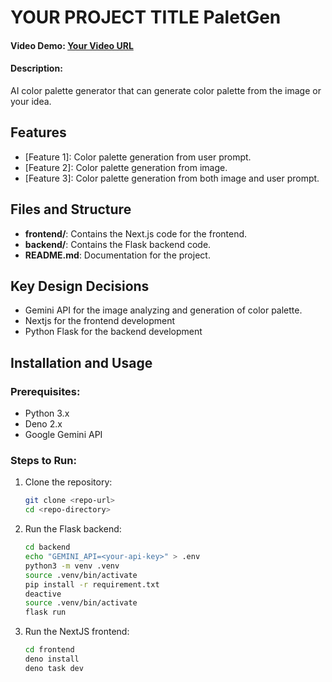 # YOUR PROJECT TITLE PaletGen

#### Video Demo: [Your Video URL](<URL HERE>)

#### Description:
AI color palette generator that can generate color palette from the image or your idea.

## Features
- [Feature 1]: Color palette generation from user prompt.
- [Feature 2]: Color palette generation from image.
- [Feature 3]: Color palette generation from both image and user prompt.

## Files and Structure
- **frontend/**: Contains the Next.js code for the frontend.
- **backend/**: Contains the Flask backend code.
- **README.md**: Documentation for the project.

## Key Design Decisions
- Gemini API for the image analyzing and generation of color palette.
- Nextjs for the frontend development
- Python Flask for the backend development

## Installation and Usage
### Prerequisites:
- Python 3.x
- Deno 2.x
- Google Gemini API

### Steps to Run:
1. Clone the repository:
   ```bash
   git clone <repo-url>
   cd <repo-directory>
   ```
2. Run the Flask backend:
   ```bash
   cd backend
   echo "GEMINI_API=<your-api-key>" > .env
   python3 -m venv .venv
   source .venv/bin/activate
   pip install -r requirement.txt
   deactive
   source .venv/bin/activate
   flask run
3. Run the NextJS frontend:
   ```bash
   cd frontend
   deno install
   deno task dev
   ```

